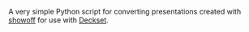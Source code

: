 A very simple Python script for converting presentations created with
[showoff][1] for use with [Deckset][2].

[1]: https://github.com/schacon/showoff
[2]: http://www.decksetapp.com
